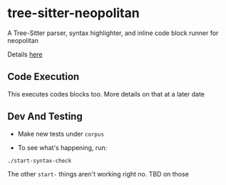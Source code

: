 # tree-sitter-neopolitan

A Tree-Sitter parser, syntax highlighter, and
inline code block runner for neopolitan 

Details [here](https://www.alanwsmith.com/tree-sitter-neopolitan/)

## Code Execution

This executes codes blocks too. 
More details on that at a later date

## Dev And Testing

- Make new tests under `corpus`

- To see what's happening, run:

```
./start-syntax-check
```

The other `start-` things aren't working
right no. TBD on those


